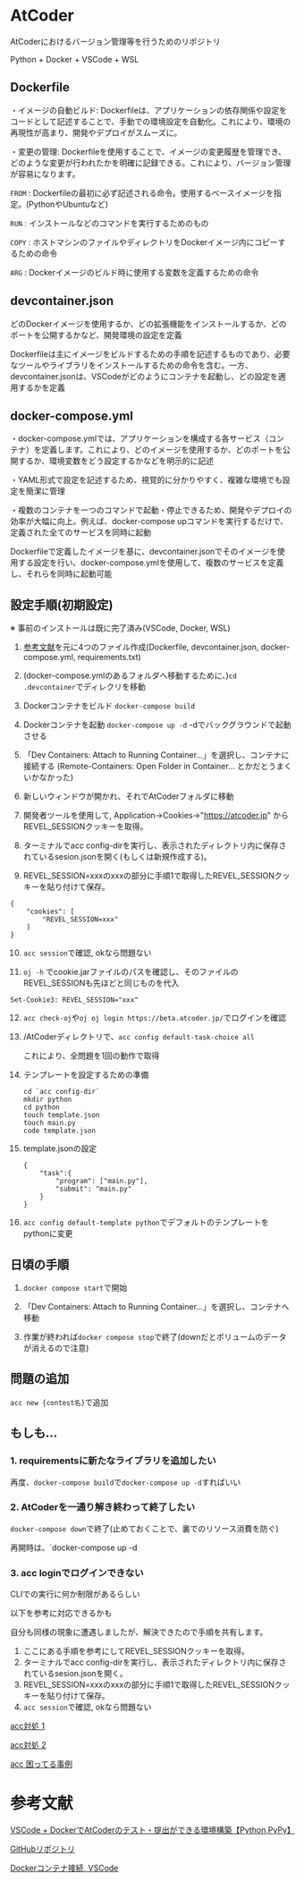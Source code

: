 # AtCoder

AtCoderにおけるバージョン管理等を行うためのリポジトリ

Python + Docker + VSCode + WSL

## Dockerfile

・イメージの自動ビルド: Dockerfileは、アプリケーションの依存関係や設定をコードとして記述することで、手動での環境設定を自動化。これにより、環境の再現性が高まり、開発やデプロイがスムーズに。

・変更の管理: Dockerfileを使用することで、イメージの変更履歴を管理でき、どのような変更が行われたかを明確に記録できる。これにより、バージョン管理が容易になります。

`FROM` : Dockerfileの最初に必ず記述される命令。使用するベースイメージを指定。(PythonやUbuntuなど)

`RUN` : インストールなどのコマンドを実行するためのもの

`COPY` : ホストマシンのファイルやディレクトリをDockerイメージ内にコピーするための命令

`ARG` : Dockerイメージのビルド時に使用する変数を定義するための命令

## devcontainer.json

どのDockerイメージを使用するか、どの拡張機能をインストールするか、どのポートを公開するかなど、開発環境の設定を定義

Dockerfileは主にイメージをビルドするための手順を記述するものであり、必要なツールやライブラリをインストールするための命令を含む。一方、devcontainer.jsonは、VSCodeがどのようにコンテナを起動し、どの設定を適用するかを定義

## docker-compose.yml

・docker-compose.ymlでは、アプリケーションを構成する各サービス（コンテナ）を定義します。これにより、どのイメージを使用するか、どのポートを公開するか、環境変数をどう設定するかなどを明示的に記述

・YAML形式で設定を記述するため、視覚的に分かりやすく、複雑な環境でも設定を簡潔に管理

・複数のコンテナを一つのコマンドで起動・停止できるため、開発やデプロイの効率が大幅に向上。例えば、docker-compose upコマンドを実行するだけで、定義された全てのサービスを同時に起動

Dockerfileで定義したイメージを基に、devcontainer.jsonでそのイメージを使用する設定を行い、docker-compose.ymlを使用して、複数のサービスを定義し、それらを同時に起動可能

## 設定手順(初期設定)

※ 事前のインストールは既に完了済み(VSCode, Docker, WSL)

1. [参考文献](https://zenn.dev/gomatofu/articles/282adadcb5d769)を元に4つのファイル作成(Dockerfile, devcontainer.json, docker-compose.yml, requirements.txt)

2. (docker-compose.ymlのあるフォルダへ移動するために、)`cd .devcontainer`でディレクリを移動

3. Dockerコンテナをビルド
`docker-compose build`

4. Dockerコンテナを起動 `docker-compose up -d`
-dでバックグラウンドで起動させる

5. 「Dev Containers: Attach to Running Container...」を選択し、コンテナに接続する
(Remote-Containers: Open Folder in Container... とかだとうまくいかなかった)

6. 新しいウィンドウが開かれ、それでAtCoderフォルダに移動

7. 開発者ツールを使用して, Application->Cookies->"https://atcoder.jp"
からREVEL_SESSIONクッキーを取得。

8. ターミナルでacc config-dirを実行し、表示されたディレクトリ内に保存されているsesion.jsonを開く(もしくは新規作成する)。

9. REVEL_SESSION=xxxのxxxの部分に手順1で取得したREVEL_SESSIONクッキーを貼り付けて保存。
```
{
    "cookies": [
        "REVEL_SESSION=xxx"
    ]
}
```

10. `acc session`で確認, okなら問題ない

11. `oj -h` でcookie.jarファイルのパスを確認し、そのファイルのREVEL_SESSIONも先ほどと同じものを代入
```
Set-Cookie3: REVEL_SESSION="xxx"
```

12. `acc check-oj`や`oj oj login https://beta.atcoder.jp/`でログインを確認

13. /AtCoderディレクトリで、`acc config default-task-choice all`

    これにより、全問題を1回の動作で取得

14. テンプレートを設定するための準備

    ```
    cd `acc config-dir`
    mkdir python
    cd python
    touch template.json
    touch main.py
    code template.json
    ```

15. template.jsonの設定
    ```
    {
        "task":{
            "program": ["main.py"],
            "submit": "main.py"
        }
    }
    ```

16. `acc config default-template python`でデフォルトのテンプレートをpythonに変更

## 日頃の手順

1. `docker compose start`で開始

2. 「Dev Containers: Attach to Running Container...」を選択し、コンテナへ移動

3. 作業が終われば`docker compose stop`で終了(downだとボリュームのデータが消えるので注意)

## 問題の追加

`acc new {contest名}`で追加

## もしも…

### 1. requirementsに新たなライブラリを追加したい

再度、`docker-compose build`で`docker-compose up -d`すればいい

### 2. AtCoderを一通り解き終わって終了したい

`docker-compose down`で終了(止めておくことで、裏でのリソース消費を防ぐ)

再開時は、`docker-compose up -d

### 3. acc loginでログインできない

CLIでの実行に何か制限があるらしい

以下を参考に対応できるかも

自分も同様の現象に遭遇しましたが、解決できたので手順を共有します。

1. ここにある手順を参考にしてREVEL_SESSIONクッキーを取得。
2. ターミナルでacc config-dirを実行し、表示されたディレクトリ内に保存されているsesion.jsonを開く。
3. REVEL_SESSION=xxxのxxxの部分に手順1で取得したREVEL_SESSIONクッキーを貼り付けて保存。
4. `acc session`で確認, okなら問題ない

[acc対処 1](https://kaiyou9.com/acc_and_oj_login_failed/)

[acc対処 2](https://github.com/key-moon/aclogin?tab=readme-ov-file#2-revel_session%E3%82%AF%E3%83%83%E3%82%AD%E3%83%BC%E3%82%92%E5%8F%96%E5%BE%97)

[acc 困ってる事例](https://github.com/Tatamo/atcoder-cli/issues/66)

# 参考文献

[VSCode + DockerでAtCoderのテスト・提出ができる環境構築【Python,PyPy】](https://zenn.dev/gomatofu/articles/282adadcb5d769)

[GitHubリポジトリ](https://github.com/gomatofu/atcoder_python/)

[Dockerコンテナ接続, VSCode](https://qiita.com/75ks/items/b2961e8562c353f42d21)